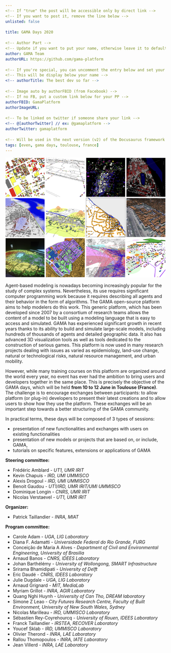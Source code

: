 ```yaml
---
<!-- If "true" the post will be accessible only by direct link -->
<!-- If you want to post it, remove the line below -->
unlisted: false

title: GAMA Days 2020

<!-- Author Part -->
<!-- Update if you want to put your name, otherwise leave it to default -->
author: GAMA Team
authorURL: https://github.com/gama-platform

<!-- If you're special, you can uncomment the entry below and set your status -->
<!-- This will be display below your name -->
<!-- authorTitle: The best dev so far -->

<!-- Image auto by authorFBID (from Facebook) -->
<!-- If no FB, put a custom link below for your PP -->
authorFBID: GamaPlatform
authorImageURL: 

<!-- To be linked on twitter if someone share your link -->
<!-- @[authorTwitter] // ex: @gamaplatform -->
authorTwitter: gamaplatform

<!-- Will be used in the next version (v2) of the Docusaurus framework -->
tags: [even, gama days, toulouse, france]
---
```


![City](/img/cities_gama.png)

Agent-based modeling is nowadays becoming increasingly popular for the study of complex systems. Nevertheless, its use requires significant computer programming work because it requires describing all agents and their behavior in the form of algorithms. The GAMA open-source platform aims to help modelers do this work. <!--truncate--> This generic platform, which has been developed since 2007 by a consortium of research teams allows the content of a model to be built using a modeling language that is easy to access and simulated. GAMA has experienced significant growth in recent years thanks to its ability to build and simulate large-scale models, including hundreds of thousands of agents and detailed geographic data. It also has advanced 3D visualization tools as well as tools dedicated to the construction of serious games. This platform is now used in many research projects dealing with issues as varied as epidemiology, land-use change, natural or technological risks, natural resource management, and urban mobility.

However, while many training courses on this platform are organized around the world every year, no event has ever had the ambition to bring users and developers together in the same place. This is precisely the objective of the GAMA days, which will be held **from 10 to 12 June in Toulouse (France)**. The challenge is to encourage exchanges between participants: to allow platform (or plug-in) developers to present their latest creations and to allow users to show how they use the platform. These exchanges will be an important step towards a better structuring of the GAMA community. 

In practical terms, these days will be composed of 3 types of sessions: 
* presentation of new functionalities and exchanges with users on existing functionalities 
* presentation of new models or projects that are based on, or include, GAMA,
* tutorials on specific features, extensions or applications of GAMA 


**Steering committee:**
* Frédéric Amblard - *UT1, UMR IRIT*
* Kevin Chapuis - *IRD, UMI UMMISCO*
* Alexis Drogoul - *IRD, UMI UMMISCO*
* Benoit Gaudou - *UT1/IRD, UMR IRIT/UMI UMMISCO*
* Dominique Longin - *CNRS, UMR IRIT*
* Nicolas Verstaevel - *UT1, UMR IRIT*


**Organizer:** 
* Patrick Taillandier - *INRA, MIAT*

**Program committee:**
* Carole Adam - *UGA, LIG Laboratory*
* Diana F. Adamatti - *Universidade Federal do Rio Grande, FURG*
* Conceição de Maria A Alves - *Department of Civil and Environmental Engineering, University of Brasilia*
* Arnaud Banos - *CNRS, IDEES Laboratory*
* Johan Barthélémy - *University of Wollongong, SMART Infrastructure*
* Srirama Bhamidipati - *University of Delft*
* Eric Daudé - *CNRS, IDEES Laboratory*
* Julie Dugdale - *UGA, LIG Laboratory*
* Arnaud Grignard - *MIT, MediaLab*
* Myriam Grillot - *INRA, AGIR Laboratory*
* Quang Nghi Huynh - *University of Can Tho, DREAM laboratory*
* Simone Z Leao - *City Futures Research Centre, Faculty of Built Environment, University of New South Wales, Sydney*
* Nicolas Marilleau - *IRD, UMMISCO Laboratory*
* Sébastien Rey-Coyrehourcq - *University of Rouen, IDEES Laboratory*
* Franck Taillandier - *IRSTEA, RECOVER Laboratory*
* Youcef Sklab - *IRD, UMMISCO Laboratory*
* Olivier Therond - *INRA, LAE Laboratory*
* Rallou Thomopoulos - *INRA, IATE Laboratory*
* Jean Villerd - *INRA, LAE Laboratory*

